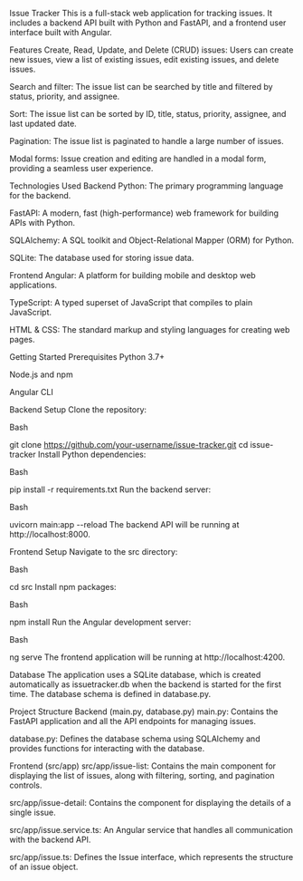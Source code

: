 Issue Tracker
This is a full-stack web application for tracking issues. It includes a backend API built with Python and FastAPI, and a frontend user interface built with Angular.

Features
Create, Read, Update, and Delete (CRUD) issues: Users can create new issues, view a list of existing issues, edit existing issues, and delete issues.

Search and filter: The issue list can be searched by title and filtered by status, priority, and assignee.

Sort: The issue list can be sorted by ID, title, status, priority, assignee, and last updated date.

Pagination: The issue list is paginated to handle a large number of issues.

Modal forms: Issue creation and editing are handled in a modal form, providing a seamless user experience.

Technologies Used
Backend
Python: The primary programming language for the backend.

FastAPI: A modern, fast (high-performance) web framework for building APIs with Python.

SQLAlchemy: A SQL toolkit and Object-Relational Mapper (ORM) for Python.

SQLite: The database used for storing issue data.

Frontend
Angular: A platform for building mobile and desktop web applications.

TypeScript: A typed superset of JavaScript that compiles to plain JavaScript.

HTML & CSS: The standard markup and styling languages for creating web pages.

Getting Started
Prerequisites
Python 3.7+

Node.js and npm

Angular CLI

Backend Setup
Clone the repository:

Bash

git clone https://github.com/your-username/issue-tracker.git
cd issue-tracker
Install Python dependencies:

Bash

pip install -r requirements.txt
Run the backend server:

Bash

uvicorn main:app --reload
The backend API will be running at http://localhost:8000.

Frontend Setup
Navigate to the src directory:

Bash

cd src
Install npm packages:

Bash

npm install
Run the Angular development server:

Bash

ng serve
The frontend application will be running at http://localhost:4200.

Database
The application uses a SQLite database, which is created automatically as issuetracker.db when the backend is started for the first time. The database schema is defined in database.py.

Project Structure
Backend (main.py, database.py)
main.py: Contains the FastAPI application and all the API endpoints for managing issues.

database.py: Defines the database schema using SQLAlchemy and provides functions for interacting with the database.

Frontend (src/app)
src/app/issue-list: Contains the main component for displaying the list of issues, along with filtering, sorting, and pagination controls.

src/app/issue-detail: Contains the component for displaying the details of a single issue.

src/app/issue.service.ts: An Angular service that handles all communication with the backend API.

src/app/issue.ts: Defines the Issue interface, which represents the structure of an issue object.